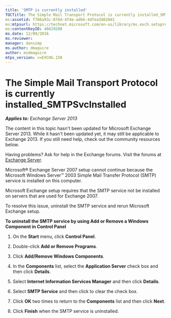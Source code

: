 ```yaml
---
title: 'SMTP is currently installed'
TOCTitle: The Simple Mail Transport Protocol is currently installed_SMTPSvcInstalled
ms:assetid: f786a93c-876d-4f4e-adb6-4dfea3d820d1
ms:mtpsurl: https://technet.microsoft.com/en-us/library/ms.exch.setupreadiness.smtpsvcinstalled(v=EXCHG.150)
ms:contentKeyID: 46629208
ms.date: 12/09/2016
ms.reviewer: 
manager: dansimp
ms.author: dmaguire
author: msdmaguire
mtps_version: v=EXCHG.150
---
```


# The Simple Mail Transport Protocol is currently installed\_SMTPSvcInstalled

_**Applies to:** Exchange Server 2013_

The content in this topic hasn't been updated for Microsoft Exchange Server 2013. While it hasn't been updated yet, it may still be applicable to Exchange 2013. If you still need help, check out the community resources below.

Having problems? Ask for help in the Exchange forums. Visit the forums at [Exchange Server](https://go.microsoft.com/fwlink/p/?linkid=60612).

Microsoft® Exchange Server 2007 setup cannot continue because the Microsoft Windows Server™ 2003 Simple Mail Transfer Protocol (SMTP) service is installed on this computer.

Microsoft Exchange setup requires that the SMTP service not be installed on servers that are used for Exchange 2007.

To resolve this issue, uninstall the SMTP service and rerun Microsoft Exchange setup.

**To uninstall the SMTP service by using Add or Remove a Windows Component in Control Panel**

1. On the **Start** menu, click **Control Panel**.

2. Double-click **Add or Remove Programs**.

3. Click **Add/Remove Windows Components**.

4. In the **Components** list, select the **Application Server** check box and then click **Details**.

5. Select **Internet Information Services Manager** and then click **Details**.

6. Select **SMTP Service** and then click to clear the check box.

7. Click **OK** two times to return to the **Components** list and then click **Next**.

8. Click **Finish** when the SMTP service is uninstalled.
